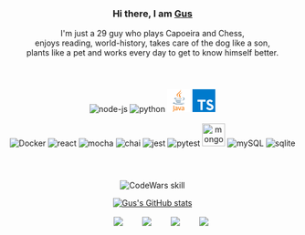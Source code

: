 <div align="center" style="display: inline_block" markdown="1">

  ### Hi there, I am [Gus](https://www.linkedin.com/in/gustavohdealmeida/) 

  I'm just a 29 guy who plays Capoeira and Chess, <br />
  enjoys reading, world-history, takes care of the dog like a son, <br />
  plants like a pet and works every day to get to know himself better.
</div>

<div align="center">

#
<div>
<br />
  <div>
<img src="https://bunkersem.github.io/portfolio/images/techs/nodejs.svg" alt="node-js" title="Node.js" width="40" height="40" style="max-width:100%;"></img>
    <img src="https://camo.githubusercontent.com/dd8b0601cdfefe534a6a26f4c29c7f8a5fcfc315002655f519c73121f7bad8bc/68747470733a2f2f63646e2e6a7364656c6976722e6e65742f67682f64657669636f6e732f64657669636f6e2f69636f6e732f707974686f6e2f707974686f6e2d6f726967696e616c2e737667" alt="python" title="Python" width="40" height="40" style="max-width:100%;"/>
    <img src="https://raw.githubusercontent.com/github/explore/5b3600551e122a3277c2c5368af2ad5725ffa9a1/topics/java/java.png" alt="java" title="Java" width="40" height="40" style="max-width:100%;"/>
    <img src="https://raw.githubusercontent.com/github/explore/80688e429a7d4ef2fca1e82350fe8e3517d3494d/topics/typescript/typescript.png" alt="typeScript" title="TypeScript" width="40" height="40" style="max-width:100%;"/>
  </div>
  
<br />
  
  <div>
    <img src="https://cdn.iconscout.com/icon/free/png-256/docker-3628734-3029959.png" alt="Docker" title="Docker" width="40" height="40"/>
    <img src="https://camo.githubusercontent.com/27d0b117da00485c56d69aef0fa310a3f8a07abecc8aa15fa38c8b78526c60ac/68747470733a2f2f63646e2e6a7364656c6976722e6e65742f67682f64657669636f6e732f64657669636f6e2f69636f6e732f72656163742f72656163742d6f726967696e616c2e737667" alt="react" title="React.js" width="40" height="40"/>
    <img src="https://seeklogo.com/images/M/mocha-logo-66DA231220-seeklogo.com.png" alt="mocha" title="Mocha" width="40" height="40"/>
    <img src="https://camo.githubusercontent.com/7ecbd4531436e4f20c1dba52a4fd4ac367cfcc20a2f62cfe7a10f32da306afc6/687474703a2f2f636861696a732e636f6d2f696d672f636861692d6c6f676f2e706e67" alt="chai" title="Chai" width="40" height="40"/>
        <img src="https://cdn.jsdelivr.net/gh/devicons/devicon/icons/jest/jest-plain.svg" alt="jest" title="Jest" width="40" height="40"/>
    <img src="https://reverbc.gallerycdn.vsassets.io/extensions/reverbc/vscode-pytest/0.1.1/1617123275355/Microsoft.VisualStudio.Services.Icons.Default" alt="pytest" title="Pytest" width="40" height="40"/>
    <img src="https://camo.githubusercontent.com/9ebde7ca22ab3f3b4bf92d2743804ab9e581e413a16cdf3626c2092e69967d80/68747470733a2f2f63646e2e6a7364656c6976722e6e65742f67682f64657669636f6e732f64657669636f6e2f69636f6e732f6d6f6e676f64622f6d6f6e676f64622d6f726967696e616c2e737667" title="mongoDB" width="40" height="40"/>
    <img src="https://camo.githubusercontent.com/2582ec2237a3a1fbd34e9b57332b72be27a7facb32abe7c2335e5f86e5f457a8/68747470733a2f2f63646e2e6a7364656c6976722e6e65742f67682f64657669636f6e732f64657669636f6e2f69636f6e732f6d7973716c2f6d7973716c2d6f726967696e616c2e737667" alt="mySQL" title="mySQL" width="40" height="40"/>
    <img src="https://upload.wikimedia.org/wikipedia/commons/thumb/9/97/Sqlite-square-icon.svg/2048px-Sqlite-square-icon.svg.png" alt="sqlite" title="SQLite" width="40" height="40"/>
  </div>

#
</div><br />


<img src="https://www.codewars.com/users/gusttavocaruso/badges/large" title="CodeWars skill">

[![Gus's GitHub stats](https://github-readme-stats.vercel.app/api?username=gusttavocaruso&show_icons=true&theme=dracula)](https://github.com/anuraghazra/github-readme-stats)
</div>

<div align="center" style="display: inline_block" markdown="1">
  <img height="180px" align="center" style="margin-left:30px;" src="https://i.postimg.cc/DwwH6xS9/Filh-oz-o-c-pia.jpg" />
  <img height="180px" align="center" style="margin-left:30px;" src="https://i.postimg.cc/NfL4FSSP/IMG-8396.jpg" />
  <img height="180px" align="center" style="margin-left:30px;" src="https://i.postimg.cc/0QyCR4sv/IMG-8688-c-pia.jpg" />
  <img height="180px" align="center" style="margin-left:30px;" src="https://i.postimg.cc/s2yBbZrC/IMG-8687.jpg" />
</div>

<!--
<div>
  <h4>front</h4>
  <img src="https://cdn.icon-icons.com/icons2/2108/PNG/512/javascript_icon_130900.png" alt="javascript" title="JavaScript" width="40" height="40" style="max-width:100%;"></img>
  <img src="https://cdn.icon-icons.com/icons2/2415/PNG/512/html_original_wordmark_logo_icon_146478.png" alt="html" title="HTML5" width="40" height="40" style="max-width:100%;"></img>
  <img src="https://raw.githubusercontent.com/devicons/devicon/master/icons/css3/css3-original-wordmark.svg" alt="css3" title="CSS3" width="40" height="40"/>
  <img src="https://raw.githubusercontent.com/devicons/devicon/master/icons/react/react-original-wordmark.svg" alt="react" title="React.js" width="40" height="40"/>
  <img src="https://raw.githubusercontent.com/testing-library/dom-testing-library/main/other/octopus.png" alt="octopus" title="RTL" width="40" height="40"/>
  <img src="https://seeklogo.com/images/R/redux-logo-9CA6836C12-seeklogo.com.png" alt="redux" title="Redux" width="40" height="40"/>
  <img src="https://cdn.jsdelivr.net/gh/devicons/devicon/icons/jest/jest-plain.svg" alt="jest" title="Jest" width="40" height="40"/>
  <br />
  <h4>back</h4>
  <img src="https://bunkersem.github.io/portfolio/images/techs/nodejs.svg" alt="node-js" title="Node.js" width="40" height="40" style="max-width:100%;"></img>
  <img src="https://www.freepnglogos.com/uploads/logo-mysql-png/logo-mysql-securing-mysql-and-connecting-wso-servers-yasassri-blog-18.png" alt="mySQL" title="mySQL" width="40" height="40"/>
  <img src="https://cdn.icon-icons.com/icons2/112/PNG/512/python_18894.png" alt="python" title="Python" width="40" height="40" style="max-width:100%;"></img>
  <img src="https://raw.githubusercontent.com/github/explore/80688e429a7d4ef2fca1e82350fe8e3517d3494d/topics/jupyter-notebook/jupyter-notebook.png" alt="jupyter" title="JupyterNotebook" width="40" height="40" style="max-width:100%;"></img>
  <img src="https://upload.wikimedia.org/wikipedia/commons/thumb/9/97/Sqlite-square-icon.svg/2048px-Sqlite-square-icon.svg.png" alt="sqlite" title="SQLite" width="40" height="40"/>
  <img src="https://raw.githubusercontent.com/devicons/devicon/master/icons/git/git-original.svg" alt="git" title="git" width="40" height="40"/>

</div><br />


<!--
<img src="https://content.thriveglobal.com/wp-content/uploads/2020/05/0_DvA0HCzE-qmeyDpp-1.jpg" width="300" height="300">
<img src="https://static.displate.com/280x392/displate/2020-08-18/4304537e6d49cd2867c4be660bb50ff2_177077d11c21743b49deb2b4a946e4fa.jpg" width="300" height="300">

<!--
[![Top Langs](https://github-readme-stats.vercel.app/api/top-langs/?username=gusttavocaruso&layout=compact&theme=dracula&hide=ruby)](https://github.com/anuraghazra/github-readme-stats)

github e vscode icons
<img src="https://cdn.icon-icons.com/icons2/936/PNG/512/github-logo_icon-icons.com_73546.png" alt="github" title="gitHub" name="github" width="40" height="40" style="max-width:100%;"></img>
 <img src="https://raw.githubusercontent.com/devicons/devicon/master/icons/vscode/vscode-original.svg" alt="vs-code" title="VsCode" width="40" height="40" />


<!--
#
![KOMAREV PROFILE VIEWS](https://komarev.com/ghpvc/?username=gusttavocaruso&label=VIEWS&style=plastic)




<!--
Here are some ideas to get you started:

- 🔭 I’m currently working on ...
- 🌱 I’m currently learning ...
- 👯 I’m looking to collaborate on ...
- 🤔 I’m looking for help with ...
- 💬 Ask me about ...
- 📫 How to reach me: ...
- 😄 Pronouns: ...
- ⚡ Fun fact: ...
-->
